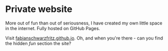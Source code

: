 # Private website

More out of fun than out of seriousness, I have created my own little space in the internet. Fully hosted on GitHub Pages.

Visit [fabianschwarzfritz.github.io](https://fabianschwarzfritz.github.io). Oh, and when you're there - can you find the hidden *fun* section the site?

